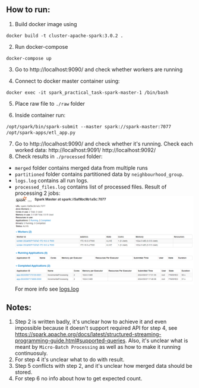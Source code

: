 ## How to run:

1. Build docker image using

```shell
docker build -t cluster-apache-spark:3.0.2 .
```

2. Run docker-compose

```shell
docker-compose up
```

3. Go to http://localhost:9090/ and check whether workers are running

4. Connect to docker master container using:

```shell
docker exec -it spark_practical_task-spark-master-1 /bin/bash
```

5. Place raw file to `./raw` folder

6. Inside container run:

```shell
/opt/spark/bin/spark-submit --master spark://spark-master:7077 /opt/spark-apps/etl_app.py
```

7. Go to http://localhost:9090/ and check whether it's running.
   Check each worked data:
   http://localhost:9091/
   http://localhost:9092/
8. Check results in `./processed` folder:

- `merged` folder contains merged data from multiple runs
- `partitioned` folder contains partitioned data by `neighbourhood_group`.
- `logs.log` contains all run logs.
- `processed_files.log` contains list of processed files.
  Result of processing 2 jobs:
  ![img.png](img.png)
  For more info see [logs.log](./processed/logs.log)

## Notes:

1. Step 2 is written badly, it's unclear how to achieve it and even impossible because it doesn't support required API
   for step 4, see https://spark.apache.org/docs/latest/structured-streaming-programming-guide.html#supported-queries.
   Also, it's unclear what is meant by `Micro-Batch Processing` as well as how to make it running continuosuly.
2. For step 4 it's unclear what to do with result.
3. Step 5 conflicts with step 2, and it's unclear how merged data should be stored.
4. For step 6 no info about how to get expected count.
